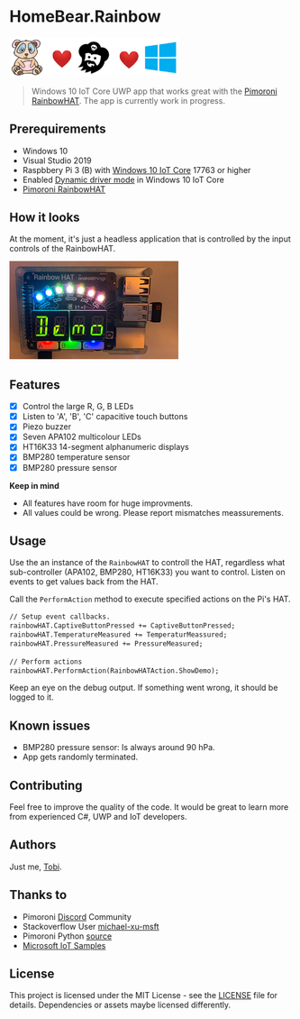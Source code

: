 # HomeBear.Rainbow

<img src="docs/header.png" width="300" /> 

> Windows 10 IoT Core UWP app that works great with the [Pimoroni RainbowHAT](https://shop.pimoroni.com/products/rainbow-hat-for-android-things). The app is currently work in progress.

## Prerequirements
- Windows 10
- Visual Studio 2019
- Raspbbery Pi 3 (B) with [Windows 10 IoT Core](https://developer.microsoft.com/en-us/windows/iot) 17763 or higher
- Enabled [Dynamic driver mode](https://docs.microsoft.com/en-us/windows/iot-core/develop-your-app/lightningproviders) in Windows 10 IoT Core
- [Pimoroni RainbowHAT](https://shop.pimoroni.com/products/rainbow-hat-for-android-things)

## How it looks

At the moment, it's just a headless application that is controlled by the input controls of the RainbowHAT.

![Device](docs/pi.png)

## Features

- [x] Control the large R, G, B LEDs
- [x] Listen to 'A', 'B', 'C' capacitive touch buttons
- [x] Piezo buzzer
- [x] Seven APA102 multicolour LEDs
- [x] HT16K33 14-segment alphanumeric displays
- [x] BMP280 temperature sensor
- [x] BMP280 pressure sensor

**Keep in mind**
* All features have room for huge improvments.
* All values could be wrong. Please report mismatches meassurements.

## Usage

Use the an instance of the `RainbowHAT` to controll the HAT, regardless what sub-controller (APA102, BMP280, HT16K33) you want to control.
Listen on events to get values back from the HAT.

Call the `PerformAction` method to execute specified actions on the Pi's HAT.

```
// Setup event callbacks.
rainbowHAT.CaptiveButtonPressed += CaptiveButtonPressed;
rainbowHAT.TemperatureMeasured += TemperaturMeassured;
rainbowHAT.PressureMeasured += PressureMeasured;

// Perform actions
rainbowHAT.PerformAction(RainbowHATAction.ShowDemo);
```

Keep an eye on the debug output. If something went wrong, it should be logged to it.

## Known issues

- BMP280 pressure sensor: Is always around 90 hPa.
- App gets randomly terminated.

## Contributing

Feel free to improve the quality of the code. It would be great to learn more from experienced C#, UWP and IoT developers.

## Authors

Just me, [Tobi]([https://tscholze.github.io).

## Thanks to

* Pimoroni [Discord](https://discordapp.com/invite/hr93ByC) Community
* Stackoverflow User [michael-xu-msft](https://stackoverflow.com/users/8546089/)
* Pimoroni Python [source](https://github.com/pimoroni/rainbow-hat/blob/master/library/rainbowhat/bmp280.py)
* [Microsoft IoT Samples](https://github.com/ms-iot/adafruitsample/blob/master/Lesson_203/FullSolution/BMP280.cs)

## License

This project is licensed under the MIT License - see the [LICENSE](LICENSE.md) file for details.
Dependencies or assets maybe licensed differently.
